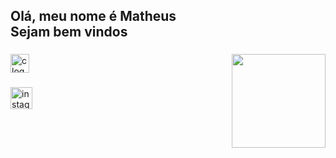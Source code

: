 <h2 align="left">Olá, meu nome é Matheus<br>Sejam bem vindos</h2>

###

<img align="right" height="150" src="https://media4.giphy.com/media/v1.Y2lkPTc5MGI3NjExMHJnZ2NwNGIycWoycjh1MDZvYWpiOTdhcXl1c3Q5OTRqNnRzdGowMSZlcD12MV9pbnRlcm5hbF9naWZfYnlfaWQmY3Q9Zw/ramBbsu5kGc8AJHd1h/giphy.gif"  />

###

<div align="left">
  <img src="https://cdn.jsdelivr.net/gh/devicons/devicon/icons/c/c-original.svg" height="30" alt="c logo"  />
</div>

###

<div align="left">
  <a href="https://www.instagram.com/math_uez_?igsh=MTlteW1sdDRsNGozMw%3D%3D&utm_source=qr" target="_blank">
    <img src="https://img.shields.io/static/v1?message=Instagram&logo=instagram&label=&color=E4405F&logoColor=white&labelColor=&style=for-the-badge" height="35" alt="instagram logo"  />
  </a>
</div>

###
